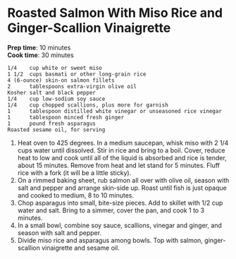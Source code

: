 # Roasted Salmon With Miso Rice and Ginger-Scallion Vinaigrette

**Prep time**: 10 minutes  
**Cook time**: 30 minutes

    1/4    cup white or sweet miso
    1 1/2  cups basmati or other long-grain rice
    4 (6-ounce) skin-on salmon fillets
    2      tablespoons extra-virgin olive oil
    Kosher salt and black pepper
    1/4    cup low-sodium soy sauce
    1/4    cup chopped scallions, plus more for garnish
    1      tablespoon distilled white vinegar or unseasoned rice vinegar
    1      tablespoon minced fresh ginger
    1      pound fresh asparagus
    Roasted sesame oil, for serving
    
1. Heat oven to 425 degrees. In a medium saucepan, whisk miso with 2 1/4 cups water until dissolved. Stir in rice and bring to a boil. Cover, reduce heat to low and cook until all of the liquid is absorbed and rice is tender, about 15 minutes. Remove from heat and let stand for 5 minutes. Fluff rice with a fork (it will be a little sticky).
1. On a rimmed baking sheet, rub salmon all over with olive oil, season with salt and pepper and arrange skin-side up. Roast until fish is just opaque and cooked to medium, 8 to 10 minutes.
1. Chop asparagus into small, bite-size pieces. Add to skillet with 1/2 cup water and salt. Bring to a simmer, cover the pan, and cook 1 to 3 minutes.
1. In a small bowl, combine soy sauce, scallions, vinegar and ginger, and season with salt and pepper.
1. Divide miso rice and asparagus among bowls. Top with salmon, ginger-scallion vinaigrette and sesame oil.
